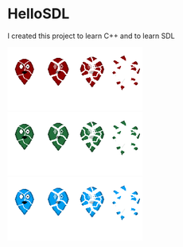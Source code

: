# HelloSDL

I created this project to learn C++ and to learn SDL

![image](https://github.com/Jack-0/HelloSDL/blob/master/res/redBalloonDeath.png)
![image](https://github.com/Jack-0/HelloSDL/blob/master/res/greenBalloonDeath.png)
![image](https://github.com/Jack-0/HelloSDL/blob/master/res/blueBalloonDeath.png)
